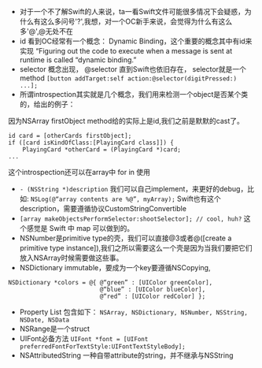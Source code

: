 - 对于一个不了解Swift的人来说，ta一看Swift文件可能很多情况下会疑惑，为什么有这么多问号'?',我想，对一个OC新手来说，会觉得为什么有这么多'@',@无处不在
- id 看到OC经常有一个概念： Dynamic Binding，这个重要的概念其中有id来实现 “Figuring out the code to execute when a message is sent at runtime is called “dynamic binding.”
- selector 概念出现， @selector 直到Swift也依旧存在， selector就是一个 method `[button addTarget:self action:@selector(digitPressed:) ...];`
- 所谓introspection其实就是几个概念，我们用来检测一个object是否某个类的，给出的例子：

因为NSArray firstObject method给的实际上是id,我们之前是默默的cast了。

```
id card = [otherCards firstObject];
if ([card isKindOfClass:[PlayingCard class]]) {
    PlayingCard *otherCard = (PlayingCard *)card;
...
```

这个introspection还可以在array中 for in 使用

- `- (NSString *)description` 我们可以自己implement，来更好的debug，比如: `NSLog(@“array contents are %@”, myArray);` Swift也有这个 description，需要遵循协议CustomStringConvertible
- `[array makeObjectsPerformSelector:shootSelector]; // cool, huh?` 这个感觉是 Swift 中 map 可以做到的。
- NSNumber是primitive type的壳，我们可以直接@3或者@([create a primitive type instance]),我们之所以需要这么一个壳是因为当我们要把它们放入NSArray时候需要做这些事。
- NSDictionary immutable，要成为一个key要遵循NSCopying,

```
NSDictionary *colors = @{ @“green” : [UIColor greenColor],                          @“blue” : [UIColor blueColor],                          @“red” : [UIColor redColor] };
```
- Property List 包含如下： `NSArray, NSDictionary, NSNumber, NSString, NSDate, NSData `
- NSRange是一个struct
- UIFont必备方法 `UIFont *font = [UIFont preferredFontForTextStyle:UIFontTextStyleBody];`
- NSAttributedString 一种自带attribute的string，并不继承与NSString
